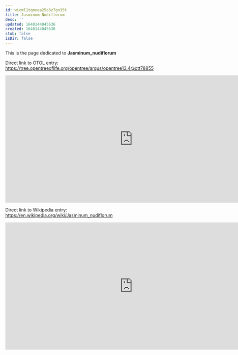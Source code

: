 ```yaml
---
id: wicml1tqnuea25o3z7gn35t
title: Jasminum Nudiflorum
desc: ''
updated: 1648144045636
created: 1648144045636
stub: false
isDir: false
---
```

This is the page dedicated to **Jasminum_nudiflorum**


Direct link to OTOL entry: https://tree.opentreeoflife.org/opentree/argus/opentree13.4@ott78855



<html>
    <body>
    <iframe src="https://tree.opentreeoflife.org/opentree/argus/opentree13.4@ott78855"
    width="800" height="400" frameborder="0" allowfullscreen> </iframe>
    </body>
</html>
    


Direct link to Wikipedia entry: https://en.wikipedia.org/wiki/Jasminum_nudiflorum



<html>
    <body>
    <iframe src="https://en.wikipedia.org/wiki/Jasminum_nudiflorum"
    width="800" height="400" frameborder="0" allowfullscreen> </iframe>
    </body>
</html>
    
